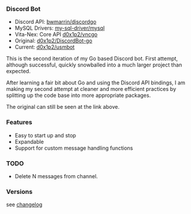 ### Discord Bot
+ Discord API: [bwmarrin/discordgo](https://github.com/bwmarrin/discordgo)
+ MySQL Drivers: [my-sql-driver/mysql](https://github.com/go-sql-driver/mysql)
+ Vita-Nex: Core API [d0x1p2/vncgo](https://github.com/d0x1p2/vncgo)
+ Original: [d0x1p2/DiscordBot-go](https://github.com/d0x1p2/DiscordBot-go)
+ Current: [d0x1p2/usmbot](https://github.com/d0x1p2/usmbot)

This is the second iteration of my Go based Discord bot. First attempt, although successful, quickly snowballed into a much larger project than expected.

After learning a fair bit about Go and using the Discord API bindings, I am making my second attempt at cleaner and more efficient practices by splitting up the code base into more appropriate packages.

The original can still be seen at the link above.

### Features
+ Easy to start up and stop
+ Expandable
+ Support for custom message handling functions

### TODO
+ Delete N messages from channel.

### Versions
see [changelog](https://github.com/d0x1p2/godbot/blob/master/changelog)